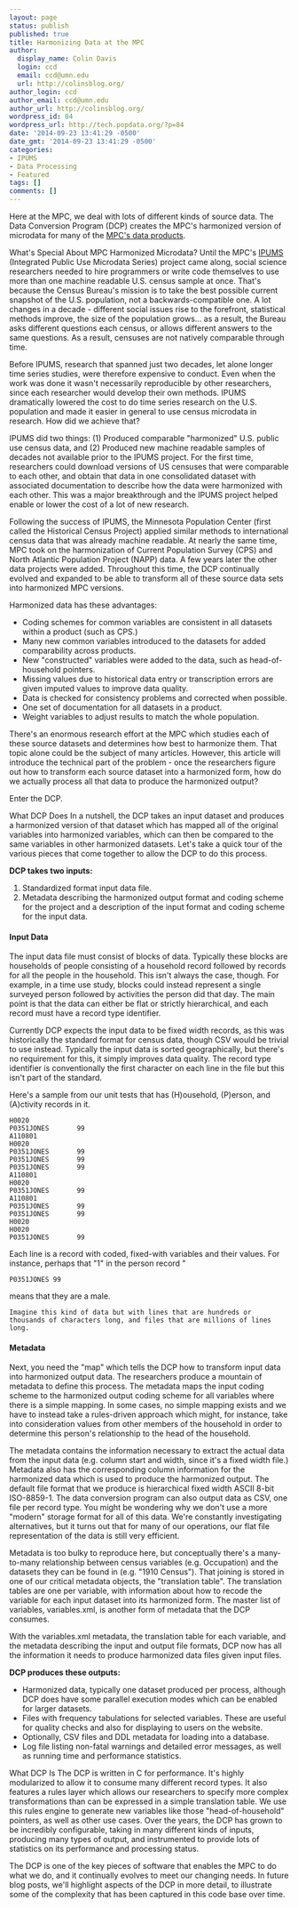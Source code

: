 ```yaml
---
layout: page
status: publish
published: true
title: Harmonizing Data at the MPC
author:
  display_name: Colin Davis
  login: ccd
  email: ccd@umn.edu
  url: http://colinsblog.org/
author_login: ccd
author_email: ccd@umn.edu
author_url: http://colinsblog.org/
wordpress_id: 84
wordpress_url: http://tech.popdata.org/?p=84
date: '2014-09-23 13:41:29 -0500'
date_gmt: '2014-09-23 13:41:29 -0500'
categories:
- IPUMS
- Data Processing
- Featured
tags: []
comments: []
---
```

Here at the MPC, we deal with lots of different kinds of source data.  The Data Conversion Program (DCP) creates the MPC's harmonized version of microdata for many of the <a title="Data Products" href="http://tech.popdata.org/data-products/">MPC's data products</a>.

What's Special About MPC Harmonized Microdata?
Until the MPC's <a href="http://www.ipums.org/">IPUMS</a> (Integrated Public Use Microdata Series) project came along, social science researchers needed to hire programmers or write code themselves to use more than one machine readable U.S. census sample at once.  That's because the Census Bureau's mission is to take the best possible current snapshot of the U.S. population, not a backwards-compatible one.  A lot changes in a decade - different social issues rise to the forefront, statistical methods improve, the size of the population grows... as a result, the Bureau asks different questions each census, or allows different answers to the same questions.  As a result, censuses are not natively comparable through time.

Before IPUMS, research that spanned just two decades, let alone longer time series studies, were therefore expensive to conduct. Even when the work was done it wasn't necessarily reproducible by other researchers, since each researcher would develop their own methods. IPUMS dramatically lowered the cost to do time series research on the U.S. population and made it easier in general to use census microdata in research.  How did we achieve that?

IPUMS did two things: (1) Produced comparable "harmonized" U.S. public use census data, and (2) Produced new machine readable samples of decades not available prior to the IPUMS project.  For the first time, researchers could download versions of US censuses that were comparable to each other, and obtain that data in one consolidated dataset with associated documentation to describe how the data were harmonized with each other.  This was a major breakthrough and the IPUMS project helped enable or lower the cost of a lot of new research.

Following the success of IPUMS, the Minnesota Population Center (first called the Historical Census Project) applied similar methods to international census data that was already machine readable. At nearly the same time, MPC took on the harmonization of Current Population Survey (CPS) and North Atlantic Population Project (NAPP) data.  A few years later the other data projects were added.  Throughout this time, the DCP continually evolved and expanded to be able to transform all of these source data sets into harmonized MPC versions.

Harmonized data has these advantages:

<ul>
<li>Coding schemes for common variables are consistent in all datasets within a product (such as CPS.)</li>
<li>Many new common variables introduced to the datasets for added comparability across products.</li>
<li>New "constructed" variables were added to the data, such as head-of-household pointers.</li>
<li>Missing values due to historical data entry or transcription errors are given imputed values to improve data quality.</li>
<li>Data is checked for consistency problems and corrected when possible.</li>
<li>One set of documentation for all datasets in a product.</li>
<li>Weight variables to adjust results to match the whole population.</li>
</ul>
There's an enormous research effort at the MPC which studies each of these source datasets and determines how best to harmonize them.  That topic alone could be the subject of many articles.  However, this article will introduce the technical part of the problem - once the researchers figure out how to transform each source dataset into a harmonized form, how do we actually process all that data to produce the harmonized output?

Enter the DCP.

What DCP Does
In a nutshell, the DCP takes an input dataset and produces a harmonized version of that dataset which has mapped all of the original variables into harmonized variables, which can then be compared to the same variables in other harmonized datasets.  Let's take a quick tour of the various pieces that come together to allow the DCP to do this process.

<strong>DCP takes two inputs:</strong>

<ol>
<li>Standardized format input data file.</li>
<li>Metadata describing the harmonized output format and coding scheme for the project and a description of the input format and coding scheme for the input data.</li>
</ol>

<h4>Input Data</h4>
The input data file must consist of blocks of data. Typically these blocks are households of people consisting of a household record followed by records for all the people in the household. This isn't always the case, though.  For example, in a time use study, blocks could instead represent a single surveyed person followed by activities the person did that day. The main point is that the data can either be flat or strictly hierarchical, and each record must have a record type identifier.

Currently DCP expects the input data to be fixed width records, as this was historically the standard format for census data, though CSV would be trivial to use instead. Typically the input data is sorted geographically, but there's no requirement for this, it simply improves data quality. The record type identifier is conventionally the first character on each line in the file but this isn't part of the standard.

Here's a sample from our unit tests that has (H)ousehold, (P)erson, and (A)ctivity records in it.

<pre><code>H0020
P0351JONES       99
A110801
H0020
P0351JONES       99
P0351JONES       99
P0351JONES       99
A110801
H0020
P0351JONES       99
A110801
P0351JONES       99
P0351JONES       99
H0020
H0020
P0351JONES       99
</code></pre>
Each line is a record with coded, fixed-with variables and their values.  For instance, perhaps that "1" in the person record "

<code>P0351JONES 99</code>

means that they are a male.

<code>Imagine this kind of data but with lines that are hundreds or thousands of characters long, and files that are millions of lines long.</code>

<h4>Metadata</h4>
Next, you need the "map" which tells the DCP how to transform input data into harmonized output data.  The researchers produce a mountain of metadata to define this process.  The metadata maps the input coding scheme to the harmonized output coding scheme for all variables where there is a simple mapping.  In some cases, no simple mapping exists and we have to instead take a rules-driven approach which might, for instance, take into consideration values from other members of the household in order to determine this person's relationship to the head of the household.

The metadata contains the information necessary to extract the actual data from the input data (e.g. column start and width, since it's a fixed width file.) Metadata also has the corresponding column information for the harmonized data which is used to produce the harmonized output. The default file format that we produce is hierarchical fixed width ASCII 8-bit ISO-8859-1. The data conversion program can also output data as CSV, one file per record type.  You might be wondering why we don't use a more "modern" storage format for all of this data.  We're constantly investigating alternatives, but it turns out that for many of our operations, our flat file representation of the data is still very efficient.

Metadata is too bulky to reproduce here, but conceptually there's a many-to-many relationship between census variables (e.g. Occupation) and the datasets they can be found in (e.g. "1910 Census"). That joining is stored in one of our critical metadata objects, the "translation table".  The translation tables are one per variable, with information about how to recode the variable for each input dataset into its harmonized form.  The master list of variables, variables.xml, is another form of metadata that the DCP consumes.

With the variables.xml metadata, the translation table for each variable, and the metadata describing the input and output file formats, DCP now has all the information it needs to produce harmonized data files given input files.

<strong>DCP produces these outputs:</strong>

<ul>
<li>Harmonized data, typically one dataset produced per process, although DCP does have some parallel execution modes which can be enabled for larger datasets.</li>
<li>Files with frequency tabulations for selected variables.  These are useful for quality checks and also for displaying to users on the website.</li>
<li>Optionally, CSV files and DDL metadata for loading into a database.</li>
<li>Log file listing non-fatal warnings and detailed error messages, as well as running time and performance statistics.</li>
</ul>

What DCP Is
The DCP is written in C for performance.  It's highly modularized to allow it to consume many different record types.  It also features a rules layer which allows our researchers to specify more complex transformations than can be expressed in a simple translation table.  We use this rules engine to generate new variables like those "head-of-household" pointers, as well as other use cases.  Over the years, the DCP has grown to be incredibly configurable, taking in many different kinds of inputs, producing many types of output, and instrumented to provide lots of statistics on its performance and processing status.

The DCP is one of the key pieces of software that enables the MPC to do what we do, and it continually evolves to meet our changing needs.  In future blog posts, we'll highlight aspects of the DCP in more detail, to illustrate some of the complexity that has been captured in this code base over time.

